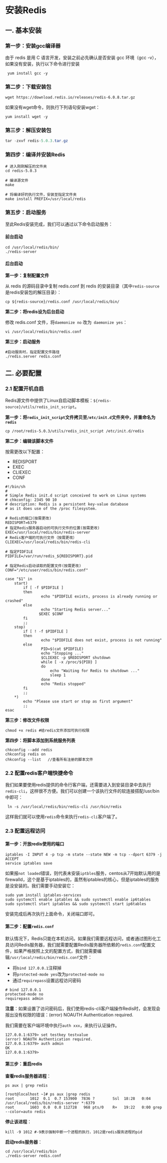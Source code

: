# 安装Redis

## 一. 基本安装

### **第一步：安装gcc编译器**

由于 redis 是用 C 语言开发，安装之前必先确认是否安装 gcc 环境（gcc -v），如果没有安装，执行以下命令进行安装

```shell
 yum install gcc -y
```

### **第二步：下载安装包**

```shell
wget https://download.redis.io/releases/redis-6.0.8.tar.gz
```

如果没有wget命令，则执行下列语句安装wget：

```shell
yum install wget -y
```

### **第三步：解压安装包**

```java
tar -zxvf redis-5.0.3.tar.gz
```

### **第四步：编译并安装Redis**

```shell
# 进入刚刚解压的文件夹
cd redis-5.0.3

# 编译源文件
make

# 将编译好的执行文件，安装至指定文件夹
make install PREFIX=/usr/local/redis
```

### **第五步：启动服务**

至此Redis安装完成，我们可以通过以下命令启动服务：

#### **前台启动**

```shell
cd /usr/local/redis/bin/
./redis-server
```

#### **后台启动**

**第一步：复制配置文件**

从 redis 的源码目录中复制 redis.conf 到 redis 的安装目录（其中`redis-source`是redis安装包的解压目录）：

```shell
cp ${redis-source}/redis.conf /usr/local/redis/bin/
```

**第二步：将redis设为后台启动**

修改 redis.conf 文件，将`daemonize no` 改为` daemonize yes`：

```shell
vi /usr/local/redis/bin/redis.conf
```

**第三步：启动服务**

```shell
#启动服务时，指定配置文件路径
./redis.server redis.conf 
```



## 二. 必要配置

### 2.1 配置开机自启

Redis源文件中提供了Linux自启动脚本模板：`${redis-source}/utils/redis_init_script`。

**第一步：将`redis_init_script`文件拷贝至`/etc/init.d`文件夹中，并重命名为`redis`**

```shell
cp /root/redis-5.0.3/utils/redis_init_script /etc/init.d/redis
```

**第二步：编辑该脚本文件**

按需更改以下配置：

- REDISPORT
- EXEC
- CLIEXEC
- CONF

```shell
#!/bin/sh
#
# Simple Redis init.d script conceived to work on Linux systems
# chkconfig: 2345 90 10
# description: Redis is a persistent key-value database
# as it does use of the /proc filesystem.

# Redis的端口(按需更改)
REDISPORT=6379
# 指定Redis服务器启动的可执行文件的位置(按需更改)
EXEC=/usr/local/redis/bin/redis-server
# Redis客户端的可执行文件（按需更改）
CLIEXEC=/usr/local/redis/bin/redis-cli

# 指定PIDFILE
PIDFILE=/var/run/redis_${REDISPORT}.pid

# 指定Redis启动读取的配置文件(按需更改)
CONF="/etc/user/redis/bin/redis.conf"
 
case "$1" in
    start)
        if [ -f $PIDFILE ]
        then
                echo "$PIDFILE exists, process is already running or crashed"
        else
                echo "Starting Redis server..."
               $EXEC $CONF
        fi
        ;;
    stop)
        if [ ! -f $PIDFILE ]
        then
                echo "$PIDFILE does not exist, process is not running"
        else
                PID=$(cat $PIDFILE)
                echo "Stopping ..."
                $CLIEXEC -p $REDISPORT shutdown
                while [ -x /proc/${PID} ]
                do
                    echo "Waiting for Redis to shutdown ..."
                    sleep 1
                done
                echo "Redis stopped"
        fi
        ;;
    *)
        echo "Please use start or stop as first argument"
        ;;
esac
```

**第三步：修改文件权限**

```shell
chmod +x redis #给redis文件添加可执行权限
```

**第四步：将脚本添加到系统服务列表**

```shell
chkconfig --add redis
chkconfig redis on
chkconfig --list   //查看所有注册的脚本文件
```



### 2.2 配置redis客户端快捷命令

我们如果要使用redis提供的命令行客户端，还需要进入到安装目录中去执行`redis-cli`，这样很不方便。我们可以创建一个该执行文件的软连接搭配/usr/bin中即可：

```shell
 ln -s /usr/local/redis/bin/redis-cli /usr/bin/redis
```

这样我们就可以使用`redis`命令来执行`redis-cli`客户端了。



### 2.3 配置远程访问

#### 第一步：开放redis使用的端口

```shell
iptables -I INPUT 4 -p tcp -m state --state NEW -m tcp --dport 6379 -j ACCEPT
service iptables save
```

如果报`not loaded`错误，则代表未安装`iptbles`服务，centos从7开始默认用的是firewalld，这个是基于iptables的，虽然有iptables的核心，但是iptables的服务是没安装的。我们需要手动安装它：

```shell
sudo yum install iptables-services 
sudo systemctl enable iptables && sudo systemctl enable ip6tables 
sudo systemctl start iptables && sudo systemctl start ip6tables
```

安装完成后再次执行上面命令，关闭端口即可。

#### 第二步：配置`redis.conf`

默认情况下，Redis只能在本机访问。如果我们需要远程访问，或者通过图形化工具访问Redis服务器，我们就需要配置Redis服务器所依赖的`redis.conf`配置文件，如果严格按照上文的配置方式，我们就需要编辑`/usr/local/redis/bin/redis.conf`文件：

- 将`bind 127.0.0.1`注释掉
- 将`protected-mode yes`改为`protected-mode no`
- 通过`requirepass`设置远程访问密码

```shell
# bind 127.0.0.1
protected-mode no
requirepass admin
```

**注意**：如果设置了访问密码后，我们使用redis-cli客户端操作Redis时，会发现会报出没有权限的错误：(error) NOAUTH Authentication required.

我们需要在客户端环境中执行`auth xxx`，来执行认证操作。

```shell
127.0.0.1:6379> set testkey testvalue
(error) NOAUTH Authentication required.
127.0.0.1:6379> auth admin
OK
127.0.0.1:6379> 
```

#### 第三步：重启redis

**查看redis服务器进程**：

```shell
ps aux | grep redis

[root@localhost ~]# ps aux |grep redis
root       1012  0.1  0.7 153900  7836 ?        Ssl  18:28   0:04 /usr/local/redis/bin/redis-server *:6379
root       1603  0.0  0.0 112728   968 pts/0    R+   19:22   0:00 grep --color=auto redis
```

**停止该进程**：

```shell
kill -9 1012 #-9表示强制中断一个进程的执行，1012是redis服务进程的pid
```

**启动redis服务器**：

```shell
cd /usr/local/redis/bin
./redis-server redis.conf
```